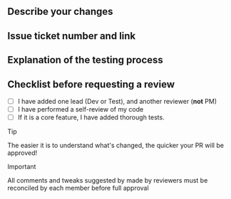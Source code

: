 ## Describe your changes

## Issue ticket number and link

## Explanation of the testing process

## Checklist before requesting a review

- [ ] I have added one lead (Dev or Test), and another reviewer (**not** PM)
- [ ] I have performed a self-review of my code
- [ ] If it is a core feature, I have added thorough tests.

> [!TIP]
> The easier it is to understand what's changed, the quicker your PR will be approved!

> [!IMPORTANT]
> All comments and tweaks suggested by made by reviewers must be reconciled by each member before full approval
